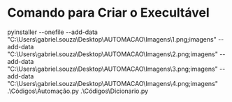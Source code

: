 # Comando para Criar o Execultável

pyinstaller --onefile 
--add-data "C:\Users\gabriel.souza\Desktop\AUTOMACAO\Imagens\1.png;imagens" 
--add-data "C:\Users\gabriel.souza\Desktop\AUTOMACAO\Imagens\2.png;imagens" 
--add-data "C:\Users\gabriel.souza\Desktop\AUTOMACAO\Imagens\3.png;imagens" 
--add-data "C:\Users\gabriel.souza\Desktop\AUTOMACAO\Imagens\4.png;imagens" 
.\Códigos\Automação.py .\Códigos\Dicionario.py

